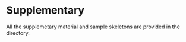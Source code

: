 # Supplementary

All the supplemetary material and sample skeletons are provided in the directory. 
